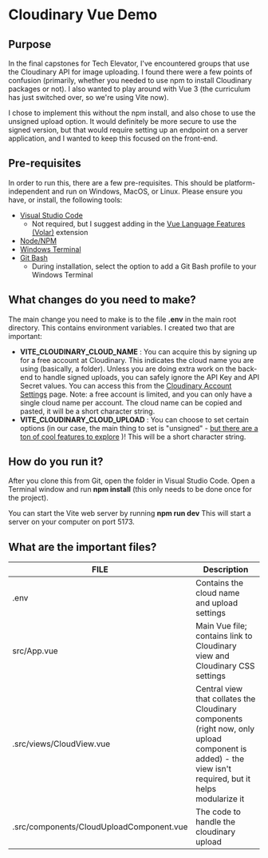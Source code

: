 # Cloudinary Vue Demo

## Purpose
In the final capstones for Tech Elevator, I've encountered groups that use the Cloudinary API for image uploading. I found there were a few points of confusion (primarily, whether you needed to use npm to install Cloudinary packages or not). I also wanted to play around with Vue 3 (the curriculum has just switched over, so we're using Vite now).

I chose to implement this without the npm install, and also chose to use the unsigned upload option. It would definitely be more secure to use the signed version, but that would require setting up an endpoint on a server application, and I wanted to keep this focused on the front-end.

## Pre-requisites
In order to run this, there are a few pre-requisites. This should be platform-independent and run on Windows, MacOS, or Linux. Please ensure you have, or install, the following tools:
* [Visual Studio Code](https://code.visualstudio.com/)
  * Not required, but I suggest adding in the [Vue Language Features (Volar)](https://marketplace.visualstudio.com/items?itemName=Vue.volar) extension
* [Node/NPM](https://nodejs.org/en/download)
* [Windows Terminal](https://apps.microsoft.com/detail/9N0DX20HK701?hl=en-us&gl=US)
* [Git Bash](https://git-scm.com/downloads)
  * During installation, select the option to add a Git Bash profile to your Windows Terminal

## What changes do you need to make?
The main change you need to make is to the file **.env** in the main root directory. This contains environment variables. I created two that are important:
* **VITE_CLOUDINARY_CLOUD_NAME** : You can acquire this by signing up for a free account at Cloudinary. This indicates the cloud name you are using (basically, a folder). Unless you are doing extra work on the back-end to handle signed uploads, you can safely ignore the API Key and API Secret values. You can access this from the [Cloudinary Account Settings](https://console.cloudinary.com/settings/account) page. Note: a free account is limited, and you can only have a single cloud name per account. The cloud name can be copied and pasted, it will be a short character string. 
* **VITE_CLOUDINARY_CLOUD_UPLOAD** : You can choose to set certain options (in our case, the main thing to set is "unsigned" - [but there are a ton of cool features to explore](https://cloudinary.com/documentation/upload_presets) )! This will be a short character string.
 
## How do you run it?
After you clone this from Git, open the folder in Visual Studio Code. Open a Terminal window and run **npm install** (this only needs to be done once for the project). 

You can start the Vite web server by running **npm run dev** 
This will start a server on your computer on port 5173. 

## What are the important files?
| FILE | Description |
|-|-|
| .env | Contains the cloud name and upload settings |
| src/App.vue | Main Vue file; contains link to Cloudinary view and Cloudinary CSS settings |
| .src/views/CloudView.vue | Central view that collates the Cloudinary components (right now, only upload component is added) - the view isn't required, but it helps modularize it |
| .src/components/CloudUploadComponent.vue | The code to handle the cloudinary upload  |
